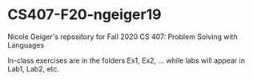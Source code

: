 # CS407-F20-ngeiger19
Nicole Geiger's repository for Fall 2020 CS 407: Problem Solving with Languages

In-class exercises are in the folders Ex1, Ex2, ...
while labs will appear in Lab1, Lab2, etc.
